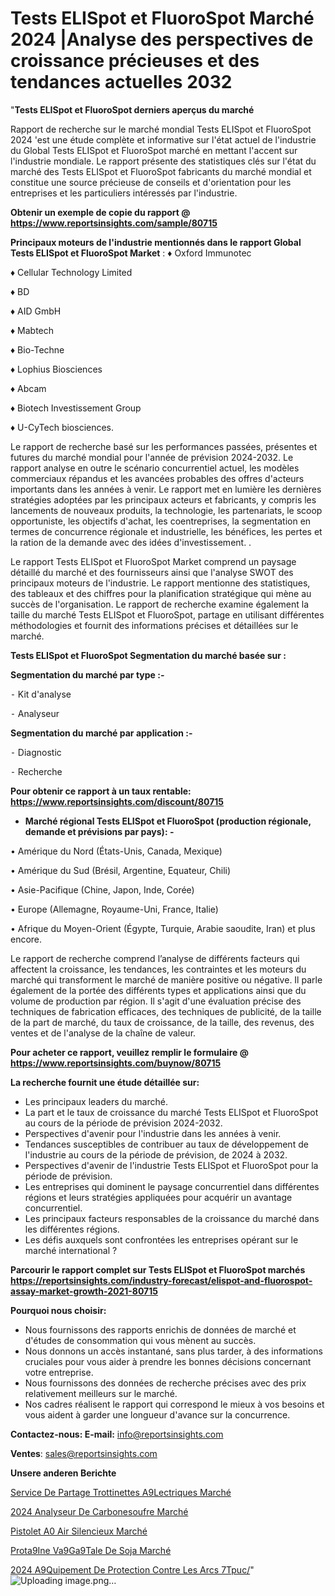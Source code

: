 # Tests ELISpot et FluoroSpot Marché 2024 |Analyse des perspectives de croissance précieuses et des tendances actuelles 2032

"<strong>Tests ELISpot et FluoroSpot derniers aperçus du marché</strong>

Rapport de recherche sur le marché mondial Tests ELISpot et FluoroSpot 2024 'est une étude complète et informative sur l'état actuel de l'industrie du Global Tests ELISpot et FluoroSpot marché en mettant l'accent sur l'industrie mondiale. Le rapport présente des statistiques clés sur l'état du marché des Tests ELISpot et FluoroSpot fabricants du marché mondial et constitue une source précieuse de conseils et d'orientation pour les entreprises et les particuliers intéressés par l'industrie.

<strong>Obtenir un exemple de copie du rapport @ <a href=https://www.reportsinsights.com/sample/80715>https://www.reportsinsights.com/sample/80715</a></strong>

<strong>Principaux moteurs de l'industrie mentionnés dans le rapport Global Tests ELISpot et FluoroSpot Market</strong> :
♦ Oxford Immunotec

♦ Cellular Technology Limited

♦ BD

♦ AID GmbH

♦ Mabtech

♦ Bio-Techne

♦ Lophius Biosciences

♦ Abcam

♦ Biotech Investissement Group

♦ U-CyTech biosciences.

Le rapport de recherche basé sur les performances passées, présentes et futures du marché mondial pour l'année de prévision 2024-2032. Le rapport analyse en outre le scénario concurrentiel actuel, les modèles commerciaux répandus et les avancées probables des offres d'acteurs importants dans les années à venir. Le rapport met en lumière les dernières stratégies adoptées par les principaux acteurs et fabricants, y compris les lancements de nouveaux produits, la technologie, les partenariats, le scoop opportuniste, les objectifs d'achat, les coentreprises, la segmentation en termes de concurrence régionale et industrielle, les bénéfices, les pertes et la ration de la demande avec des idées d'investissement. .

Le rapport Tests ELISpot et FluoroSpot Market comprend un paysage détaillé du marché et des fournisseurs ainsi que l'analyse SWOT des principaux moteurs de l'industrie. Le rapport mentionne des statistiques, des tableaux et des chiffres pour la planification stratégique qui mène au succès de l'organisation. Le rapport de recherche examine également la taille du marché Tests ELISpot et FluoroSpot, partage en utilisant différentes méthodologies et fournit des informations précises et détaillées sur le marché.

<strong>Tests ELISpot et FluoroSpot Segmentation du marché basée sur :</strong>

<strong>Segmentation du marché par type :-</strong>

⁃ Kit d'analyse

⁃ Analyseur

<strong>Segmentation du marché par application :-</strong>

⁃ Diagnostic

⁃ Recherche

<strong>Pour obtenir ce rapport à un taux rentable: <a href=https://www.reportsinsights.com/discount/80715>https://www.reportsinsights.com/discount/80715</a></strong>
<ul>
  <li><strong>Marché régional Tests ELISpot et FluoroSpot (production régionale, demande et prévisions par pays): -</strong></li>
</ul>
• Amérique du Nord (États-Unis, Canada, Mexique)

• Amérique du Sud (Brésil, Argentine, Equateur, Chili)

• Asie-Pacifique (Chine, Japon, Inde, Corée)

• Europe (Allemagne, Royaume-Uni, France, Italie)

• Afrique du Moyen-Orient (Égypte, Turquie, Arabie saoudite, Iran) et plus encore.

Le rapport de recherche comprend l’analyse de différents facteurs qui affectent la croissance, les tendances, les contraintes et les moteurs du marché qui transforment le marché de manière positive ou négative. Il parle également de la portée des différents types et applications ainsi que du volume de production par région. Il s'agit d'une évaluation précise des techniques de fabrication efficaces, des techniques de publicité, de la taille de la part de marché, du taux de croissance, de la taille, des revenus, des ventes et de l'analyse de la chaîne de valeur.

<strong>Pour acheter ce rapport, veuillez remplir le formulaire @   <a href=https://www.reportsinsights.com/buynow/80715>https://www.reportsinsights.com/buynow/80715</a></strong>

<strong>La recherche fournit une étude détaillée sur:</strong>
<ul>
  <li>Les principaux leaders du marché.</li>
  <li>La part et le taux de croissance du marché Tests ELISpot et FluoroSpot au cours de la période de prévision 2024-2032.</li>
  <li>Perspectives d'avenir pour l'industrie dans les années à venir.</li>
  <li>Tendances susceptibles de contribuer au taux de développement de l'industrie au cours de la période de prévision, de 2024 à 2032.</li>
  <li>Perspectives d'avenir de l'industrie Tests ELISpot et FluoroSpot pour la période de prévision.</li>
  <li>Les entreprises qui dominent le paysage concurrentiel dans différentes régions et leurs stratégies appliquées pour acquérir un avantage concurrentiel.</li>
  <li>Les principaux facteurs responsables de la croissance du marché dans les différentes régions.</li>
  <li>Les défis auxquels sont confrontées les entreprises opérant sur le marché international ?</li>
</ul>

<strong>Parcourir le rapport complet sur Tests ELISpot et FluoroSpot marchés <a href=https://reportsinsights.com/industry-forecast/elispot-and-fluorospot-assay-market-growth-2021-80715>https://reportsinsights.com/industry-forecast/elispot-and-fluorospot-assay-market-growth-2021-80715</a></strong>

<strong>Pourquoi nous choisir:</strong>
<ul>
  <li>Nous fournissons des rapports enrichis de données de marché et d'études de consommation qui vous mènent au succès.</li>
  <li>Nous donnons un accès instantané, sans plus tarder, à des informations cruciales pour vous aider à prendre les bonnes décisions concernant votre entreprise.</li>
  <li>Nous fournissons des données de recherche précises avec des prix relativement meilleurs sur le marché.</li>
  <li>Nos cadres réalisent le rapport qui correspond le mieux à vos besoins et vous aident à garder une longueur d'avance sur la concurrence.</li>
</ul>
<strong>Contactez-nous:
</strong><strong>E-mail:</strong> <a href=mailto:info@reportsinsights.com>info@reportsinsights.com</a>

<strong>Ventes</strong>: <a href=mailto:sales@reportsinsights.com>sales@reportsinsights.com</a>

<strong>Unsere anderen Berichte</strong>

<a href=https://www.linkedin.com/pulse/service-de-partage-trottinettes-%C3%A9lectriques-march%C3%A9-d0rpc/>Service De Partage Trottinettes A9Lectriques Marché</a>

<a href=https://www.linkedin.com/pulse/2024-analyseur-de-carbonesoufre-march%C3%A9-principaux-qbjpc/>2024 Analyseur De Carbonesoufre Marché</a>

<a href=https://www.linkedin.com/pulse/pistolet-%25C3%25A0-air-silencieux-march%25C3%25A9-taille-part-perspectives>Pistolet A0 Air Silencieux Marché</a>

<a href=https://www.linkedin.com/pulse/prot%C3%A9ine-v%C3%A9g%C3%A9tale-de-soja-march%C3%A9-rapport-2024-saolc/>Prota9Ine Va9Ga9Tale De Soja Marché</a>

<a href=https://www.linkedin.com/pulse/2024-%C3%A9quipement-de-protection-contre-les-arcs-7tpuc/>2024 A9Quipement De Protection Contre Les Arcs 7Tpuc/</a>"
![Uploading image.png…]()
